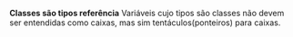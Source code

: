 
**Classes são tipos referência**
Variáveis cujo tipos são classes não devem ser entendidas como caixas, mas sim tentáculos(ponteiros) para caixas.

